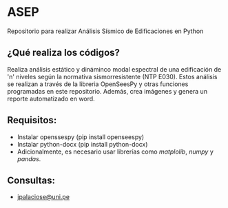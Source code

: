 # ASEP
Repositorio para realizar Análisis Sísmico de Edificaciones en Python

## ¿Qué realiza los códigos?
Realiza análisis estático y dináminco modal espectral de una edificación de 'n' niveles según la normativa sismorresistente (NTP E030). Estos análisis se realizan a través de la libreria OpenSeesPy y otras funciones programadas en este repositorio.
Además, crea imágenes y genera un reporte automatizado en word.

## Requisitos:
- Instalar openssespy (pip install openseespy)
- Instalar python-docx (pip install python-docx)
- Adicionalmente, es necesario usar librerías como *matplolib*, *numpy* y *pandas*.

## Consultas:
- jpalaciose@uni.pe
